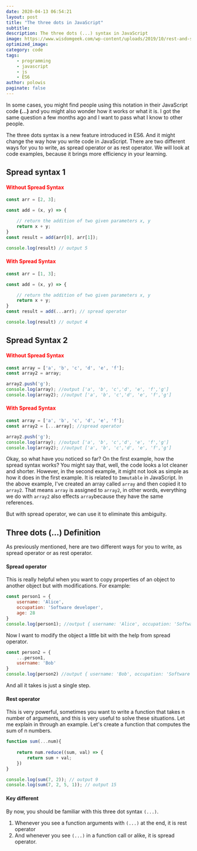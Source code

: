 ```yaml
---
date: 2020-04-13 06:54:21
layout: post
title: "The three dots in JavaScript"
subtitle:
description: The three dots (...) syntax in JavaScript
image: https://www.wisdomgeek.com/wp-content/uploads/2019/10/rest-and-spread-javascript-1280x720.png
optimized_image:
category: code
tags:
    - programming
    - javascript
    - js
    - ES6
author: polowis
paginate: false
---
```


In some cases, you might find people using this notation in their JavaScript code **(...)** and you might also wonder how it works or what it is. I got the same question a few months ago and I want to pass what I know to other people. 

The three dots syntax is a new feature introduced in ES6. And it might change the way how you write code in JavaScript. There are two different ways for you to write, as spread operator or as rest operator. We will look at code examples, because it brings more efficiency in your learning. 

## Spread syntax 1

<h4 style="color: red">Without Spread Syntax</h4>

```js
const arr = [2, 3];

const add = (x, y) => {

    // return the addition of two given parameters x, y
    return x + y;
}
const result = add(arr[0], arr[1]);

console.log(result) // output 5
```

<h4 style="color: red">With Spread Syntax</h4>

```js
const arr = [1, 3];

const add = (x, y) => {

    // return the addition of two given parameters x, y
    return x + y;
}
const result = add(...arr); // spread operator

console.log(result) // output 4

```
## Spread Syntax 2

<h4 style="color: red">Without Spread Syntax</h4>

```js
const array = ['a', 'b', 'c', 'd', 'e', 'f'];
const array2 = array;

array2.push('g');
console.log(array); //output ['a', 'b', 'c','d', 'e', 'f','g']
console.log(array2); //output ['a', 'b', 'c','d', 'e', 'f','g']
```
<h4 style="color: red">With Spread Syntax</h4>

```js
const array = ['a', 'b', 'c', 'd', 'e', 'f'];
const array2 = [...array]; //spread operator

array2.push('g');
console.log(array); //output ['a', 'b', 'c','d', 'e', 'f','g']
console.log(array2); //output ['a', 'b', 'c','d', 'e', 'f','g']
```

Okay, so what have you noticed so far? On the first example, how the spread syntax works? You might say that, well, the code looks a lot cleaner and shorter. However, in the second example, it might not look as simple as how it does in the first example. It is related to ```Immutable``` in JavaScript. In the above example, I've created an array called ```array``` and then copied it to ```array2```. That means ```array``` is assigned to ```array2```, in other words, everything we do with ```array2``` also effects ```array```because they have the same references.

But with spread operator, we can use it to eliminate this ambiguity. 

## Three dots (...) Definition

As previously mentioned, here are two different ways for you to write, as spread operator or as rest operator.

#### Spread operator

This is really helpful when you want to copy properties of an object to another object but with modifications. For example:

```js
const person1 = {
    username: 'Alice',
    occupation: 'Software developer',
    age: 28
}
console.log(person1); //output { username: 'Alice', occupation: 'Software developer', age: 28 }
```

Now I want to modify the object a little bit with the help from spread operator.

```js
const person2 = {
    ...person1,
    username: 'Bob'
}
console.log(person2) //output { username: 'Bob', occupation: 'Software developer', age: 28 }
```
And all it takes is just a single step. 

#### Rest operator

This is very powerful, sometimes you want to write a function that takes n number of arguments, and this is very useful to solve these situations. Let me explain in through an example. Let's create a function that computes the sum of n numbers. 

```js
function sum(...num){
    
    return num.reduce((sum, val) => {
        return sum + val;
    })
}

console.log(sum(7, 2)); // output 9
console.log(sum(7, 2, 5, 1)); // output 15
```

#### Key different

By now, you should be familiar with this three dot syntax ```(...)```.

1. Whenever you see a function arguments with ```(...)``` at the end, it is rest operator
2. And whenever you see ```(...)``` in a function call or alike, it is spread operator.
